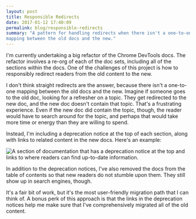 ```yaml
---
layout: post
title: Responsible Redirects
date: 2017-01-12 17:40:09
permalink: blog/responsible-redirects
summary: "A pattern for handling redirects when there isn't a one-to-one
mapping between the old docs and the new."
---
```


I'm currently undertaking a big refactor of the Chrome DevTools docs. The
refactor involves a re-org of each of the doc sets, including all of the
sections within the docs. One of the challenges of this project
is how to responsibly redirect readers from the old content to the new.

I don't think straight redirects are the answer, because there isn't a
one-to-one mapping between the old docs and the new. Imagine if someone goes
to the old doc, looking for a refresher on a topic. They get redirected to
the new doc, and the new doc doesn't contain that topic. That's a
frustrating experience. Even if the new doc did contain the topic, though,
the reader would have to search around for the topic, and perhaps that
would take more time or energy than they are willing to spend.

Instead, I'm including a deprecation notice at the top of each section, along
with links to related content in the new docs. Here's an example:

![A section of documentation that has a deprecation notice at the top
and links to where readers can find up-to-date
information.](/imgs/responsible-redirect.svg)

In addition to the deprecation notices, I've also removed the docs
from the table of contents so that new readers do not stumble upon them. They
still show up in search engines, though.

It's a fair bit of work, but it's the most user-friendly migration path
that I can think of. A bonus perk of this approach is that the links in the
deprecation notices help me make sure that I've comprehensively migrated all
of the old content.
